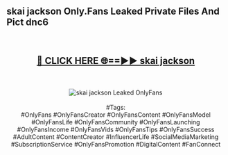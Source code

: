 <h2>skai jackson Only.Fans Leaked Private Files And Pict dnc6</h2>
<br>
<div align="center">
<h2><a href="https://mediafiles.top/skai_jackson" rel="nofollow">🔴 CLICK HERE 🌐==►► skai jackson</a></h2>
<br>
<br>
<a href="https://mediafiles.top/skai_jackson" rel="nofollow" data-target="animated-image.originalLink"><img src="https://i.ibb.co.com/WyWwxjT/player-gif2.gif" alt="skai jackson Leaked OnlyFans" style="max-width: 100%; display: inline-block;" data-target="animated-image.originalImage"></a>
<br><br>
#Tags:
<br>
#OnlyFans #OnlyFansCreator #OnlyFansContent #OnlyFansModel #OnlyFansLife #OnlyFansCommunity #OnlyFansLaunching #OnlyFansIncome #OnlyFansVids #OnlyFansTips #OnlyFansSuccess #AdultContent #ContentCreator #InfluencerLife #SocialMediaMarketing #SubscriptionService #OnlyFansPromotion #DigitalContent #FanConnect
</div>
<br>